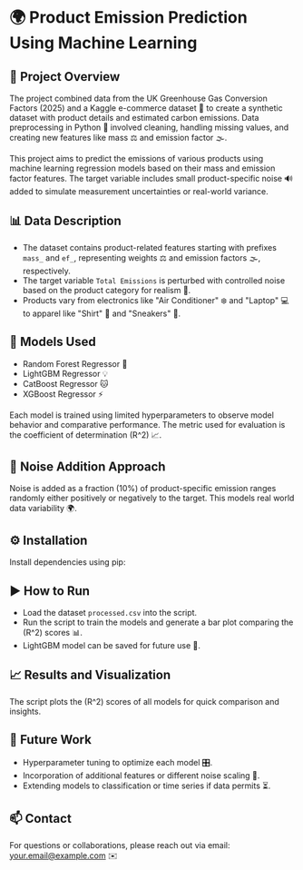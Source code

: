 # 🌍 Product Emission Prediction Using Machine Learning

## 🚀 Project Overview
The project combined data from the UK Greenhouse Gas Conversion Factors (2025) and a Kaggle e-commerce dataset 🛒 to create a synthetic dataset with product details and estimated carbon emissions. Data preprocessing in Python 🐍 involved cleaning, handling missing values, and creating new features like mass ⚖️ and emission factor 🌫️.

This project aims to predict the emissions of various products using machine learning regression models based on their mass and emission factor features. The target variable includes small product-specific noise 🔊 added to simulate measurement uncertainties or real-world variance.

## 📊 Data Description
- The dataset contains product-related features starting with prefixes `mass_` and `ef_`, representing weights ⚖️ and emission factors 🌫️, respectively.
- The target variable `Total Emissions` is perturbed with controlled noise based on the product category for realism 🔄.
- Products vary from electronics like "Air Conditioner" ❄️ and "Laptop" 💻 to apparel like "Shirt" 👕 and "Sneakers" 👟.

## 🤖 Models Used
- Random Forest Regressor 🌲
- LightGBM Regressor 💡
- CatBoost Regressor 🐱
- XGBoost Regressor ⚡

Each model is trained using limited hyperparameters to observe model behavior and comparative performance. The metric used for evaluation is the coefficient of determination \(R^2\) 📈.

## 🎯 Noise Addition Approach
Noise is added as a fraction (10%) of product-specific emission ranges randomly either positively or negatively to the target. This models real world data variability 🌍.

## ⚙️ Installation
Install dependencies using pip:


## ▶️ How to Run
- Load the dataset `processed.csv` into the script.
- Run the script to train the models and generate a bar plot comparing the \(R^2\) scores 📊.
- LightGBM model can be saved for future use 💾.

## 📈 Results and Visualization
The script plots the \(R^2\) scores of all models for quick comparison and insights.

## 🚀 Future Work
- Hyperparameter tuning to optimize each model 🎛️.
- Incorporation of additional features or different noise scaling 🔧.
- Extending models to classification or time series if data permits ⏳.

## 📫 Contact
For questions or collaborations, please reach out via email: your.email@example.com ✉️
